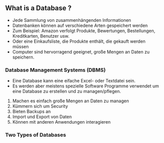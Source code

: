 ## What is a Database ?

- Jede Sammlung von zusammenhängenden Informationen
- Datenbanken können auf verschiedene Arten gespeichert werden
- Zum Beispiel: Amazon verfolgt Produkte, Bewertungen, Bestellungen, Kreditkarten, Benutzer usw.
- Oder eine Einkaufsliste, die Produkte enthält, die gekauft werden müssen
- Computer sind hervorragend geeignet, große Mengen an Daten zu speichern.

### Database Management Systems (DBMS)

- Eine Database kann eine eifache Excel- oder Textdatei sein.
- Es werden aber meistens spezielle Software Programme verwendet um eine Database zu erstellen und zu managen/pflegen.

1. Machen es einfach große Mengen an Daten zu managen
2. Kümmern sich um Security
3. Bieten Backups an
4. Import und Export von Daten
5. Können mit anderen Anwendungen interagieren

### Two Types of Databases
